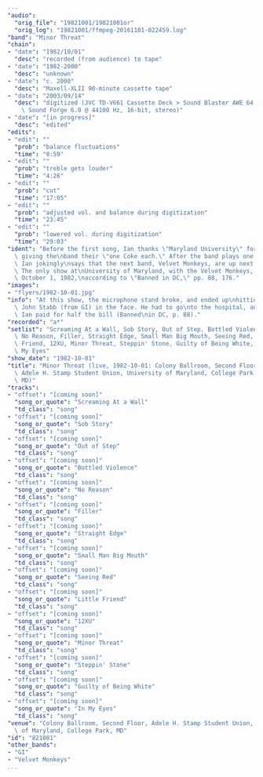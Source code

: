 ```yaml
---
"audio":
  "orig_file": "19821001/19821001or"
  "orig_log": "19821001/ffmpeg-20161101-022459.log"
"band": "Minor Threat"
"chain":
- "date": "1982/10/01"
  "desc": "recorded (from audience) to tape"
- "date": "1982-2000"
  "desc": "unknown"
- "date": "c. 2000"
  "desc": "Maxell-XLII 90-minute cassette tape"
- "date": "2003/09/14"
  "desc": "digitized (JVC TD-V661 Cassette Deck > Sound Blaster AWE 64 >\
    \ Sound Forge 6.0 @ 44100 Hz, 16-bit, stereo)"
- "date": "[in progress]"
  "desc": "edited"
"edits":
- "edit": ""
  "prob": "balance fluctuations"
  "time": "0:59"
- "edit": ""
  "prob": "treble gets louder"
  "time": "4:26"
- "edit": ""
  "prob": "cut"
  "time": "17:05"
- "edit": ""
  "prob": "adjusted vol. and balance during digitization"
  "time": "23:45"
- "edit": ""
  "prob": "lowered vol. during digitization"
  "time": "29:03"
"ident": "Before the first song, Ian thanks \"Maryland University\" for\
  \ giving the\nband their \"one Coke each.\" After the band plays one song,\
  \ Ian jokingly\nsays that the next band, Velvet Monkeys, are up next.\
  \ The only show at\nUniversity of Maryland, with the Velvet Monkeys, is\
  \ October 1, 1982,\naccording to \"Banned in DC,\" pp. 88, 176."
"images":
- "flyers/1982-10-01.jpg"
"info": "At this show, the microphone stand broke, and ended up\nhitting\
  \ John Stabb (from GI) in the face. He had to go\nto the hospital, and\
  \ Ian paid for half the bill (Banned\nin DC, p. 88)."
"recorded": "a*"
"setlist": "Screaming At a Wall, Sob Story, Out of Step, Bottled Violence,\
  \ No Reason, Filler, Straight Edge, Small Man Big Mouth, Seeing Red, Little\
  \ Friend, 12XU, Minor Threat, Steppin' Stone, Guilty of Being White, In\
  \ My Eyes"
"show_date": "1982-10-01"
"title": "Minor Threat (live, 1982-10-01: Colony Ballroom, Second Floor,\
  \ Adele H. Stamp Student Union, University of Maryland, College Park,\
  \ MD)"
"tracks":
- "offset": "[coming soon]"
  "song_or_quote": "Screaming At a Wall"
  "td_class": "song"
- "offset": "[coming soon]"
  "song_or_quote": "Sob Story"
  "td_class": "song"
- "offset": "[coming soon]"
  "song_or_quote": "Out of Step"
  "td_class": "song"
- "offset": "[coming soon]"
  "song_or_quote": "Bottled Violence"
  "td_class": "song"
- "offset": "[coming soon]"
  "song_or_quote": "No Reason"
  "td_class": "song"
- "offset": "[coming soon]"
  "song_or_quote": "Filler"
  "td_class": "song"
- "offset": "[coming soon]"
  "song_or_quote": "Straight Edge"
  "td_class": "song"
- "offset": "[coming soon]"
  "song_or_quote": "Small Man Big Mouth"
  "td_class": "song"
- "offset": "[coming soon]"
  "song_or_quote": "Seeing Red"
  "td_class": "song"
- "offset": "[coming soon]"
  "song_or_quote": "Little Friend"
  "td_class": "song"
- "offset": "[coming soon]"
  "song_or_quote": "12XU"
  "td_class": "song"
- "offset": "[coming soon]"
  "song_or_quote": "Minor Threat"
  "td_class": "song"
- "offset": "[coming soon]"
  "song_or_quote": "Steppin' Stone"
  "td_class": "song"
- "offset": "[coming soon]"
  "song_or_quote": "Guilty of Being White"
  "td_class": "song"
- "offset": "[coming soon]"
  "song_or_quote": "In My Eyes"
  "td_class": "song"
"venue": "Colony Ballroom, Second Floor, Adele H. Stamp Student Union, University\
  \ of Maryland, College Park, MD"
"id": "821001"
"other_bands":
- "GI"
- "Velvet Monkeys"
...
```

